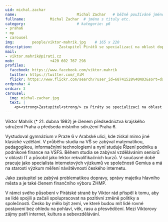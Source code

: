 ```yaml
---
uid: michal.zachar
name:                           Michal Zachar  	# běžně používáné jméno
fullname: 			Michal Zachar  # jméno s tituly etc.
category:                       # kategorie: p6
- praha6
- mp
- carousel
img: 		people/viktor-mahrik.jpg    # 165 x 220
description: 			Zastupitel Pirátů se specializací na oblast dopravy v zastupitelstvu hlavního města Prahy             	        			# kratký popis, max 160 znaků
mail:
- viktor.mahrik@pirati.cz
mob: 				+420 602 767 298
profiles:
  facebook: https://www.facebook.com/viktor.mahrik
  twitter: https://twitter.com/_ViM
  flickr: https://www.flickr.com/search/?user_id=68741528%40N03&sort=date-taken-desc&text=viktor%20mahrik&view_all=1
ordpraha: 4
ordcar: 3
carousel:
  img: michal-zachar.jpg
  text: |
    <p><strong>Zastupitel<strong/> za Piráty se specializací na oblast dopravy, člen předsednictva krajského sdružení Pirátů v Praze. </p>
---
```


Viktor Mahrik (* 21. dubna 1982) je členem předsednictva krajského sdružení Praha a předseda místního sdružení Praha 6. 

Vystudoval gymnázium v Praze 6 v Arabské ulici, kde získal mimo jiné klasické vzdělání. V průběhu studia na VŠ se zabýval matematikou, pedagogikou, informačními technologiemi a nyní studuje Řízení podniku a podnikové finance na VŠFS. Během studia se zabýval vzděláváním seniorů v oblasti IT a působil jako lektor rekvalifikačních kurzů. V současné době pracuje jako specialista internetových výzkumů ve společnosti Gemius a má na starosti výzkum měření návštěvnosti českého internetu.

Jako zastupitel se zabývá problematikou dopravy, správy majetku hlavního města a je také členem finančního výboru ZHMP. 

V rámci svého působení v Pirátské straně by Viktor rád přispěl k tomu, aby se lidé spojili a začali spolupracovat na pozitivní změně politiky a společnosti. Česko by mělo být zemí, ve které budou mít lidé rovné postavení bez ohledu na pohlaví, věk, rasu a přesvědčení. Mezi Viktorovy zájmy patří internet, kultura a sebevzdělávání.
